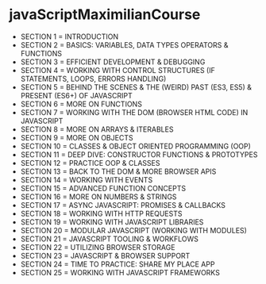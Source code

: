 # javaScriptMaximilianCourse
* SECTION 1 = INTRODUCTION
* SECTION 2 = BASICS: VARIABLES, DATA TYPES OPERATORS & FUNCTIONS
* SECTION 3 = EFFICIENT DEVELOPMENT & DEBUGGING
* SECTION 4 = WORKING WITH CONTROL STRUCTURES (IF STATEMENTS, LOOPS, ERRORS HANDLING)
* SECTION 5 = BEHIND THE SCENES & THE (WEIRD) PAST (ES3, ES5) & PRESENT (ES6+) OF JAVASCRIPT
* SECTION 6 = MORE ON FUNCTIONS
* SECTION 7 = WORKING WITH THE DOM (BROWSER HTML CODE) IN JAVASCRIPT
* SECTION 8 = MORE ON ARRAYS & ITERABLES
* SECTION 9 = MORE ON OBJECTS
* SECTION 10 = CLASSES & OBJECT ORIENTED PROGRAMMING (OOP)
* SECTION 11 = DEEP DIVE: CONSTRUCTOR FUNCTIONS & PROTOTYPES
* SECTION 12 = PRACTICE OOP & CLASSES
* SECTION 13 = BACK TO THE DOM & MORE BROWSER APIS
* SECTION 14 = WORKING WITH EVENTS
* SECTION 15 = ADVANCED FUNCTION CONCEPTS
* SECTION 16 = MORE ON NUMBERS & STRINGS
* SECTION 17 = ASYNC JAVASCRIPT: PROMISES & CALLBACKS
* SECTION 18 = WORKING WITH HTTP REQUESTS
* SECTION 19 = WORKING WITH JAVASCRIPT LIBRARIES
* SECTION 20 = MODULAR JAVASCRIPT (WORKING WITH MODULES)
* SECTION 21 = JAVASCRIPT TOOLING & WORKFLOWS
* SECTION 22 = UTILIZING BROWSER STORAGE
* SECTION 23 = JAVASCRIPT & BROWSER SUPPORT
* SECTION 24 = TIME TO PRACTICE: SHARE MY PLACE APP
* SECTION 25 = WORKING WITH JAVASCRIPT FRAMEWORKS
